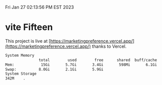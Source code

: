 Fri Jan 27 02:13:56 PM EST 2023

# vite Fifteen


This project is live at [https://marketingpreference.vercel.app/](https://marketingpreference.vercel.app/) thanks to Vercel.

```bash
System Memory
               total        used        free      shared  buff/cache   available
Mem:            15Gi       5.7Gi       3.4Gi       598Mi       6.1Gi       8.6Gi
Swap:          8.0Gi       2.1Gi       5.9Gi
System Storage
342M	.
